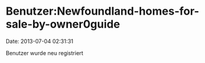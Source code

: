 Benutzer:Newfoundland-homes-for-sale-by-owner0guide
===================================================

Date: 2013-07-04 02:31:31

Benutzer wurde neu registriert
